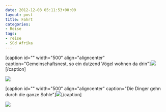 ```yaml
---
date: 2012-12-03 05:11:53+00:00
layout: post
title: Fahrt
categories:
- Reise
tags:
- reise
- Süd Afrika
---
```


[caption id="" width="500" align="aligncenter" caption="Gemeinschaftsnest, so ein dutzend Vögel wohnen da drin"][![](http://clemi.ag3r.at/wp-content/uploads/2012/12/wpid-Photo-03.12.2012-1315.jpg)](http://clemi.ag3r.at/wp-content/uploads/2012/12/wpid-Photo-03.12.2012-1315.jpg)[/caption]
<!-- more -->



[![](http://clemi.ag3r.at/wp-content/uploads/2012/12/wpid-Photo-03.12.2012-13151.jpg)](http://clemi.ag3r.at/wp-content/uploads/2012/12/wpid-Photo-03.12.2012-13151.jpg)



[caption id="" width="500" align="aligncenter" caption="Die Dinger gehn durch die ganze Sohle"][![](http://clemi.ag3r.at/wp-content/uploads/2012/12/wpid-Photo-03.12.2012-1324.jpg)](http://clemi.ag3r.at/wp-content/uploads/2012/12/wpid-Photo-03.12.2012-1324.jpg)[/caption]



[![](http://clemi.ag3r.at/wp-content/uploads/2012/12/wpid-Photo-03.12.2012-1411.jpg)](http://clemi.ag3r.at/wp-content/uploads/2012/12/wpid-Photo-03.12.2012-1411.jpg)
